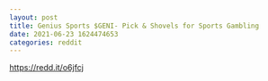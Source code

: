 ```yaml
--- 
layout: post 
title: Genius Sports $GENI- Pick & Shovels for Sports Gambling 
date: 2021-06-23 1624474653 
categories: reddit 
--- 
```

https://redd.it/o6jfcj